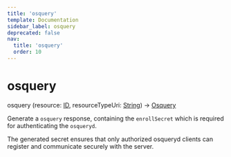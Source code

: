```yaml
---
title: 'osquery'
template: Documentation
sidebar_label: osquery
deprecated: false
nav:
  title: 'osquery'
  order: 10
---
```


# osquery

<div className="pb-4 font-roboto-slab text-lg"><span className="font-bold">osquery</span> <span style={{'fontWeight':400,'fontSize':'0.85em'}}>(resource: <a href="/guardrails/docs/reference/graphql/scalar/ID">ID</a>, resourceTypeUri: <a href="/guardrails/docs/reference/graphql/scalar/String">String</a>) &rarr; <a href="/guardrails/docs/reference/graphql/object/Osquery">Osquery</a></span>
</div>



Generate a `osquery` response, containing the `enrollSecret` which is required for authenticating the `osqueryd`.

The generated secret ensures that only authorized osqueryd clients can register and communicate securely with the server.
